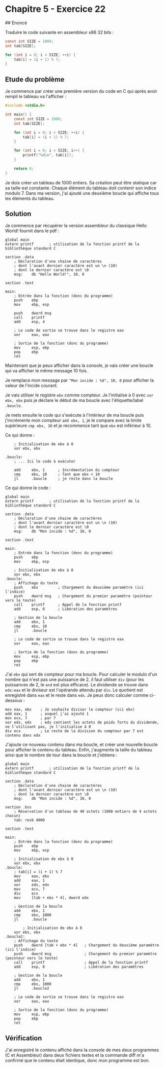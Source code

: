 # Chapitre 5 - Exercice 22

## Enoncé

Traduire le code suivante en assembleur x86 32 bits :

```C
const int SIZE = 1000;
int tab[SIZE];

for (int i = 0; i < SIZE; ++i) {
    tab[i] = (i + 1) % 7;
}
```

## Etude du problème

Je commence par créer une première version du code en C qui après avoir rempli le tableau va l'afficher :

```C
#include <stdio.h>

int main() {
    const int SIZE = 1000;
    int tab[SIZE];

    for (int i = 0; i < SIZE; ++i) {
        tab[i] = (i + 1) % 7;
    }

    for (int i = 0; i < SIZE; i++) {
        printf("%d\n", tab[i]);
    }

    return 0;
}
```

Je dois créer un tableau de 1000 entiers. Sa création peut être statique car sa taille est constante. Chaque élément du tableau doit contenir son indice modulo 7. Dans ma version, j'ai ajouté une deuxième boucle qui affiche tous les éléments du tableau.

## Solution

Je commence par récupérer la version assembleur du classique Hello World! fournit dans le pdf :

```Assembleur
global main
extern printf       ; utilisation de la fonction printf de la bibliothèque standard C

section .data
    ; Déclaration d'une chaine de caractères
    ; dont l'avant dernier caractère est un \n (10)
    ; dont le dernier caractère est \0
    msg:    db "Hello World!", 10, 0

section .text

main:
    ; Entrée dans la fonction (donc du programme)
    push    ebp
    mov     ebp, esp

    push    dword msg
    call    printf
    add     esp, 4

    ; Le code de sortie se trouve dans le registre eax
    xor     eax, eax

    ; Sortie de la fonction (donc du programme)
    mov     esp, ebp
    pop     ebp
    ret
```


Maintenant que je peux afficher dans la console, je vais créer une boucle qui va afficher le même message 10 fois.

Je remplace mon message par `"Mon incide : %d", 10, 0` pour afficher la valeur de l'incide courant.

Je vais utiliser le registre `ebx` comme compteur. Je l'initialise à 0 avec `xor ebx, ebx` puis je déclare le début de ma boucle avec l'étiquette/label `.boucle`.

Je mets ensuite le code qui s'exécute à l'intérieur de ma boucle puis j'incrémente mon compteur `add ebx, 1`, je le compare avec la limite supérieure `cmp ebx, 10` et je recommence tant que `ebx` est inférieur à 10.

Ce qui donne :

```Assembleur
    ; Initialisation de ebx à 0
    xor ebx, ebx

.boucle:
    ; ... Ici le code à exécuter

    add     ebx, 1      ; Incrémentation du compteur
    cmp     ebx, 10     ; Tant que ebx < 10
    jl      .boucle     ; je reste dans la boucle
```

Ce qui donne le code :

```Assembleur
global main
extern printf       ; utilisation de la fonction printf de la bibliothèque standard C

section .data
    ; Déclaration d'une chaine de caractères
    ; dont l'avant dernier caractère est un \n (10)
    ; dont le dernier caractère est \0
    msg:    db "Mon incide : %d", 10, 0

section .text

main:
    ; Entrée dans la fonction (donc du programme)
    push    ebp
    mov     ebp, esp

    ; Initialisation de ebx à 0
    xor ebx, ebx
.boucle:
    ; Affichage du texte
    push    ebx         ; Chargement du deuxième paramètre (ici l'indice)
    push    dword msg   ; Chargement du premier paramètre (pointeur vers le texte)
    call    printf      ; Appel de la fonction printf
    add     esp, 8      ; Libération des paramètres

    ; Gestion de la boucle
    add     ebx, 1
    cmp     ebx, 10
    jl      .boucle

    ; Le code de sortie se trouve dans le registre eax
    xor     eax, eax

    ; Sortie de la fonction (donc du programme)
    mov     esp, ebp
    pop     ebp
    ret
```

J'ai `ebx` qui sert de compteur pour ma boucle. Pour calculer le modulo d'un nombre qui n'est pas une puissance de 2, il faut utiliser `div` (pour les puissances de 2, le `and` est plus efficace). Le dividende se trouve dans `edx:eax` et le diviseur est l'opérande attendu par `div`. Le quotient est enregistré dans `eax` et le reste dans `edx`. Je peux donc calculer comme ci-dessous :

```Assembleur
mov eax, ebx    ; Je souhaite diviser le compteur (ici ebx)
add eax, 1      ; auquel j'ai ajouté 1
mov ecx, 7      ; par 7
xor edx, edx    ; edx contient les octets de poids forts du dividende, ne l'utilisant pas, je l'initialise à 0
div ecx         ; Le reste de la division du compteur par 7 est contenu dans edx
```

J'ajoute ce nouveau contenu dans ma boucle, et créer une nouvelle boucle pour afficher le contenu du tableau. Enfin, j'augmente la taille du tableau ainsi que le nombre de tour dans la boucle et j'obtiens :

```Assembleur
global main
extern printf       ; utilisation de la fonction printf de la bibliothèque standard C

section .data
    ; Déclaration d'une chaine de caractères
    ; dont l'avant dernier caractère est un \n (10)
    ; dont le dernier caractère est \0
    msg:    db "Mon incide : %d", 10, 0

section .bss
    ; Réservation d'un tableau de 40 octets (1000 entiers de 4 octets chacun)
    tab: resb 4000

section .text

main:
    ; Entrée dans la fonction (donc du programme)
    push    ebp
    mov     ebp, esp

    ; Initialisation de ebx à 0
    xor ebx, ebx
.boucle:
    ; tab[i] = (i + 1) % 7
    mov     eax, ebx
    add     eax, 1
    xor     edx, edx
    mov     ecx, 7
    div     ecx
    mov     [tab + ebx * 4], dword edx

    ; Gestion de la boucle
    add     ebx, 1
    cmp     ebx, 1000
    jl      .boucle

        ; Initialisation de ebx à 0
    xor ebx, ebx
.boucle2:
    ; Affichage du texte
    push    dword [tab + ebx * 4]   ; Chargement du deuxième paramètre (ici l'indice)
    push    dword msg               ; Chargement du premier paramètre (pointeur vers le texte)
    call    printf                  ; Appel de la fonction printf
    add     esp, 8                  ; Libération des paramètres

    ; Gestion de la boucle
    add     ebx, 1
    cmp     ebx, 1000
    jl      .boucle2

    ; Le code de sortie se trouve dans le registre eax
    xor     eax, eax

    ; Sortie de la fonction (donc du programme)
    mov     esp, ebp
    pop     ebp
    ret
```

## Vérification

J'ai enregistré le contenu affiché dans la console de mes deux programmes (C et Assembleur) dans deux fichiers textes et la commande diff m'a confirmé que le contenu était identique, donc mon programme est bon.